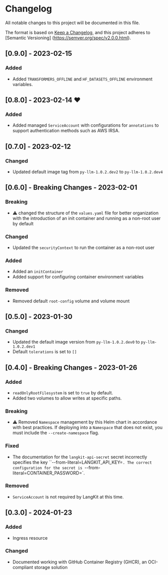 # Changelog

All notable changes to this project will be documented in this file.

The format is based on [Keep a Changelog](https://keepachangelog.com/en/1.0.0/),
and this project adheres to [Semantic Versioning]
(https://semver.org/spec/v2.0.0.html).

## [0.9.0] - 2023-02-15

### Added

- Added `TRANSFORMERS_OFFLINE` and `HF_DATASETS_OFFLINE` environment variables.

## [0.8.0] - 2023-02-14 :heart:

### Added

- Added managed `ServiceAccount` with configurations for `annotations` to
  support authentication methods such as AWS IRSA.

## [0.7.0] - 2023-02-12

### Changed

- Updated default image tag from `py-llm-1.0.2.dev2` to `py-llm-1.0.2.dev4`

## [0.6.0] - **Breaking Changes** - 2023-02-01

### Breaking

- :warning: changed the structure of the `values.yaml` file for better
  organization with the introduction of an init container and running as a
  non-root user by default

### Changed

- Updated the `securityContext` to run the container as a non-root user

### Added

- Added an `initContainer`
- Added support for configuring container environment variables

### Removed

- Removed default `root-config` volume and volume mount

## [0.5.0] - 2023-01-30

### Changed

- Updated the default image version from `py-llm-1.0.2.dev0` to `py-llm-1.0.2.dev1`
- Default `tolerations` is set to `[]`

## [0.4.0] - **Breaking Changes** - 2023-01-26

### Added

- `readOnlyRootFilesystem` is set to `true` by default.
- Added two volumes to allow writes at specific paths.

### Breaking

- :warning: Removed `Namespace` management by this Helm chart in accordance with
  best practices. If deploying into a `Namespace` that does not exist, you must
  include the `--create-namespace` flag.

### Fixed

- The documentation for the `langkit-api-secret` secret incorrectly specifies
  the key ``--from-literal=LANGKIT_API_KEY=<langkit-api-key>`. The correct
  configuration for the secret is
  `--from-literal=CONTAINER_PASSWORD=<langkit-api-key>`. 

### Removed

- `ServiceAccount` is not required by LangKit at this time.

## [0.3.0] - 2024-01-23

### Added

- Ingress resource

### Changed

- Documented working with GitHub Container Registry (GHCR), an OCI-compliant
  storage solution 
